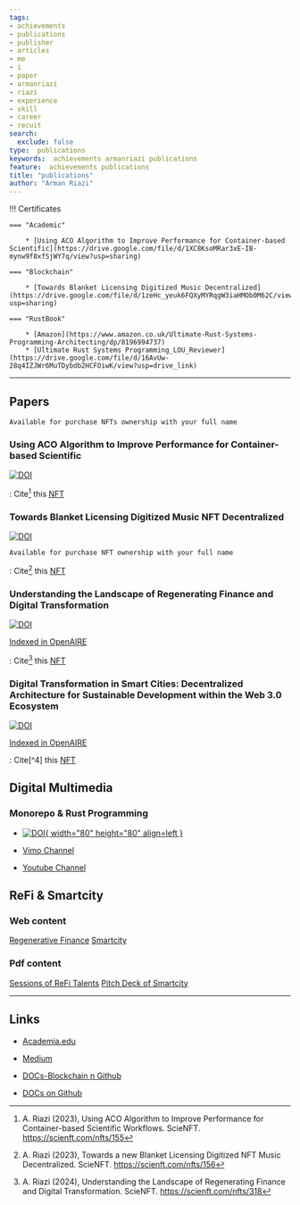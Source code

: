 ```yaml
---
tags:
- achievements
- publications
- publisher
- articles
- me
- i
- paper
- armanriazi
- riazi
- experience
- skill
- career
- recuit
search:
  exclude: false
type:  publications
keywords:  achievements armanriazi publications
feature:  achievements publications
title: "publications"
author: "Arman Riazi"
---
```


!!! Certificates

    === "Academic"

        * [Using ACO Algorithm to Improve Performance for Container-based Scientific](https://drive.google.com/file/d/1XC8KsoMRar3xE-IB-mynw9f8xfSjWY7q/view?usp=sharing)
    
    === "Blockchain"

        * [Towards Blanket Licensing Digitized Music Decentralized](https://drive.google.com/file/d/1zeHc_yeuk6FQXyMYRqgW3iaHMOb0M62C/view?usp=sharing)

    === "RustBook"

        * [Amazon](https://www.amazon.co.uk/Ultimate-Rust-Systems-Programming-Architecting/dp/8196994737)
        * [Ultimate Rust Systems Programming_LOU_Reviewer](https://drive.google.com/file/d/16AvUw-28q4IZJWr6MuTDybdb2HCFOiwK/view?usp=drive_link)

---

## Papers

<!--**Journal of Innovations in Computer Science and Engineering (JICSE)[Comming Soon]**-->

`Available for purchase NFTs ownership with your full name`

### Using ACO Algorithm to Improve Performance for Container-based Scientific

[![DOI](https://zenodo.org/badge/DOI/10.5281/zenodo.8105650.svg)](https://doi.org/10.5281/zenodo.8105650)

:   Cite[^1] this [NFT](https://scienft.com/nfts/155)

### Towards Blanket Licensing Digitized Music NFT Decentralized

[![DOI](https://zenodo.org/badge/DOI/10.5281/zenodo.8023208.svg)](https://doi.org/10.5281/zenodo.8023208)

`Available for purchase NFT ownership with your full name`

:   Cite[^2] this [NFT](https://scienft.com/nfts/156)

### Understanding the Landscape of Regenerating Finance and Digital Transformation

[![DOI](https://zenodo.org/badge/DOI/10.5281/zenodo.10512397.svg)](https://doi.org/10.5281/zenodo.10512397)

[Indexed in OpenAIRE](https://explore.openaire.eu/search/publication?pid=10.5281/zenodo.10508232)

:   Cite[^3] this [NFT](https://scienft.com/nfts/318)

### Digital Transformation in Smart Cities: Decentralized Architecture for Sustainable Development within the Web 3.0 Ecosystem

[![DOI](https://zenodo.org/badge/DOI/10.5281/zenodo.11002930.svg)](https://doi.org/10.5281/zenodo.11002930)

[Indexed in OpenAIRE](https://explore.openaire.eu/search/publication?pid=10.5281/zenodo.11002930)

:   Cite[^4] this [NFT](https://scienft.com/nfts/Digital_Transformation_in_Smart_Cities_Decentralized_Architecture_for_Sustainable_Development_within_the_Web_3.0_Ecosystem)

## Digital Multimedia

### Monorepo & Rust Programming

- [![DOI](https://cdn.faradars.org/wp-content/uploads/2022/11/22/faradarslogo.svg){ width="80" height="80" align=left }](https://faradars.org/instructors/arman-riazi)

- [Vimo Channel](https://vimeo.com/user210919767)

- [Youtube Channel](https://www.youtube.com/@arman-riazi)

## ReFi & Smartcity

### Web content
[Regenerative Finance](https://armanriazi.github.io/refi/)
[Smartcity](https://armanriazi.github.io/refi/smartcity/article_smartcity/)

### Pdf content
[Sessions of ReFi Talents](https://drive.google.com/file/d/1JAidWG0Ks--AwQvgKK--367MzOhbAT0P/view?usp=sharing)
[Pitch Deck of Smartcity](https://drive.google.com/file/d/1nOzRBQXmpvXp7e9jpHzTmqyrabPQXH_N/view?usp=sharing)

---

## Links

- [Academia.edu](https://independent.academia.edu/riaziarman)

- [Medium](https://arman-riazi-science.medium.com/)

- [DOCs-Blockchain n Github](https://github.com/armanriazi/Doc-Blockchain)

- [DOCs on Github](https://github.com/armanriazi/Documents)


[^1]: A. Riazi (2023), Using ACO Algorithm to Improve Performance for  Container-based Scientific Workflows. ScieNFT. https://scienft.com/nfts/155

[^2]: A. Riazi (2023), Towards a new Blanket Licensing Digitized NFT Music Decentralized. ScieNFT. https://scienft.com/nfts/156

[^3]: A. Riazi (2024), Understanding the Landscape of Regenerating Finance and Digital Transformation. ScieNFT. https://scienft.com/nfts/318
